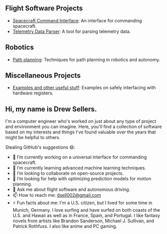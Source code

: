 ## Flight Software Projects
- [Spacecraft Command Interface](https://github.com/dsell002/universal-commang-gui): An interface for commanding spacecraft.
- [Telemetry Data Parser](https://github.com/dsell002/fsw_cmd_tlm_parser): A tool for parsing telemetry data.

## Robotics
- [Path planning](https://github.com/dsell002/Robotics/tree/main/path_planning): Techniques for path planning in robotics and autonomy.
<!--
## Crypto Projects
- [Crypto Wallet](https://github.com/dsell002/crypto-projects/crypto-wallet): A secure cryptocurrency wallet.
- [Blockchain Explorer](https://github.com/dsell002/crypto-projects/blockchain-explorer): A tool to explore blockchain transactions.

## Frontend Applications
- [React Portfolio](https://github.com/dsell002/frontend-applications/react-portfolio): A portfolio website built with React.
- [Vue.js Todo App](https://github.com/dsell002/frontend-applications/vue-todo-app): A simple todo app built with Vue.js.

## Backend Applications
- [Node.js API](https://github.com/dsell002/backend-applications/node-api): A RESTful API built with Node.js.
- [Django Blog](https://github.com/dsell002/backend-applications/django-blog): A blog application built with Django.
-->
## Miscellaneous Projects
- [Examples and other useful stuff](https://github.com/dsell002/miscellaneous-projects): Examples on safely interfacing with hardware registers.
<!--
- [Python Utilities](https://github.com/dsell002/miscellaneous-projects/python-utilities): A collection of useful Python scripts.
- [C++ Algorithms](https://github.com/dsell002/miscellaneous-projects/cpp-algorithms): Implementation of various algorithms in C++.
-->

## Hi, my name is Drew Sellers.

I'm a computer engineer who's worked on just about any type of project and environment you can imagine. Here, you'll find a collection of software based on my interests and things I've found valuable over the years that might be helpful to others.

Stealing GitHub's suggestions 😄:

- 🔭 I’m currently working on a universal interface for commanding spacecraft.
- 🌱 I’m currently learning advanced machine learning techniques.
- 👯 I’m looking to collaborate on open-source projects.
- 🤔 I’m looking for help with optimizing prediction models for motion planning.
- 💬 Ask me about flight software and autonomous driving.
- 📫 How to reach me: dsell002@gmail.com
- ⚡ Fun facts about me: I'm a U.S. citizen, but I lived for some time in Munich, Germany. I love surfing and have surfed on both coasts of the U.S. and Hawaii as well as in France, Spain, and Portugal. I like fantasy novels from artists like Brandon Sanderson, Michael J. Sullivan, and Patrick Rothfuss. I also like anime and PC gaming.
